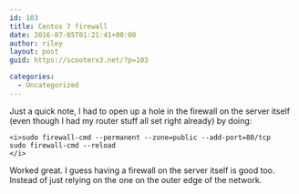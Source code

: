 ```yaml
---
id: 103
title: Centos 7 firewall
date: 2016-07-05T01:21:41+00:00
author: riley
layout: post
guid: https://scooterx3.net/?p=103

categories:
  - Uncategorized
---
```

Just a quick note, I had to open up a hole in the firewall on the server itself (even though I had my router stuff all set right already) by doing:

~~~
<i>sudo firewall-cmd --permanent --zone=public --add-port=80/tcp
sudo firewall-cmd --reload
</i>
~~~

Worked great. I guess having a firewall on the server itself is good too. Instead of just relying on the one on the outer edge of the network.